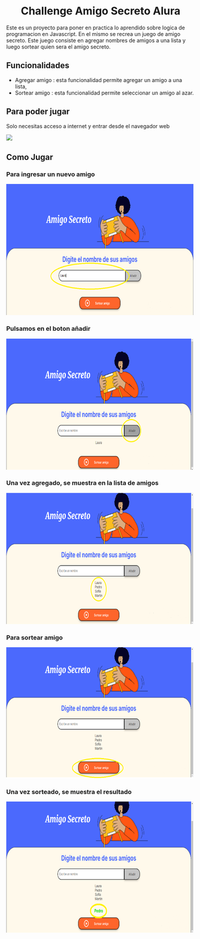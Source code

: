 <h1 align = "center"> Challenge Amigo Secreto Alura </h1>
<p>Este es un proyecto para poner en practica lo aprendido sobre logica de programacion en Javascript. En el mismo se recrea un juego de amigo secreto. Este juego consiste en agregar nombres de amigos a una lista y luego sortear quien sera el amigo secreto.</p>
<h2>Funcionalidades</h2>
<ul>
  <li>Agregar amigo : esta funcionalidad permite agregar un amigo a una lista,</li>
  <li>Sortear amigo : esta funcionalidad permite seleccionar un amigo al azar.</li>
</ul>

<h2>Para poder jugar</h2>
<p>Solo necesitas acceso a internet y entrar desde el navegador web</p> <a href="https://matiass14.github.io/Challenge-Amigo-Secreto-Alura"><img src="https://img.shields.io/badge/Donde-Jugar-green"></a>

<h2>Como Jugar</h2>
<h3>Para ingresar un nuevo amigo</h3>
<img src="/assets/imagenes_demo/imagen-ingresar-nombre.png" style="width:500px;height:350px;">
<h3>Pulsamos en el boton añadir</h3>
<img src="/assets/imagenes_demo/boton-agregar.png" style="width:500px;height:350px;">
<h3>Una vez agregado, se muestra en la lista de amigos</h3>
<img src="/assets/imagenes_demo/lista-amigos.png" style="width:500px;height:350px;">
<h3>Para sortear amigo</h3>
<img src="/assets/imagenes_demo/boton-sortear.png" style="width:500px;height:350px;">
<h3>Una vez sorteado, se muestra el resultado</h3>
<img src="/assets/imagenes_demo/resultado.png" style="width:500px;height:350px;">
